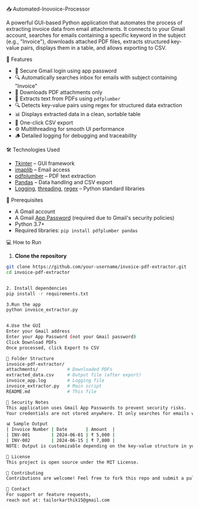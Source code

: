 📥 Automated-Inovoice-Processor


A powerful GUI-based Python application that automates the process of extracting invoice data from email attachments. 
It connects to your Gmail account, searches for emails containing a specific keyword in the subject (e.g., "Invoice"), 
downloads attached PDF files, extracts structured key-value pairs, displays them in a table, and allows exporting to CSV.


🚀 Features

- 📧 Secure Gmail login using app password
- 🔍 Automatically searches inbox for emails with subject containing "Invoice"
- 📎 Downloads PDF attachments only
- 📑 Extracts text from PDFs using `pdfplumber`
- 🔍 Detects key-value pairs using regex for structured data extraction
- 📊 Displays extracted data in a clean, sortable table
- 💾 One-click CSV export
- ⚙️ Multithreading for smooth UI performance
- 🪵 Detailed logging for debugging and traceability

🛠️ Technologies Used

- [Tkinter](w) – GUI framework
- [imaplib](w) – Email access
- [pdfplumber](w) – PDF text extraction
- [Pandas](w) – Data handling and CSV export
- [Logging](w), [threading](w), [regex](w) – Python standard libraries



🔐 Prerequisites

- A Gmail account
- A Gmail [App Password](w) (required due to Gmail's security policies)
- Python 3.7+
- Required libraries:
  `pip install pdfplumber pandas`


💻 How to Run
1. **Clone the repository**
 ```bash
 git clone https://github.com/your-username/invoice-pdf-extractor.git
 cd invoice-pdf-extractor


2. Install dependencies
pip install -r requirements.txt

3.Run the app
 python invoice_extractor.py


4.Use the GUI
Enter your Gmail address
Enter your App Password (not your Gmail password)
Click Download PDFs
Once processed, click Export to CSV

📂 Folder Structure
invoice-pdf-extractor/
attachments/           # Downloaded PDFs
extracted_data.csv     # Output file (after export)
invoice_app.log        # Logging file
invoice_extractor.py   # Main script
README.md              # This file

🔐 Security Notes
This application uses Gmail App Passwords to prevent security risks.
Your credentials are not stored anywhere. It only searches for emails with subject line containing Invoice

📊 Sample Output
| Invoice Number | Date       | Amount  |
| INV-001        | 2024-06-01 | ₹ 5,000 |
| INV-002        | 2024-06-15 | ₹ 7,800 |
NOTE: Output is customizable depending on the key-value structure in your PDF invoices.

📝 License
This project is open source under the MIT License.

🙌 Contributing
Contributions are welcome! Feel free to fork this repo and submit a pull request.

📧 Contact
For support or feature requests, 
reach out at: tailorkarthik15@gmail.com








